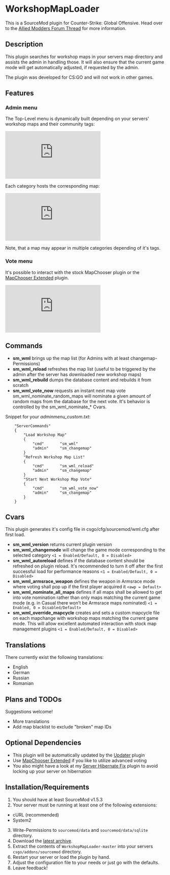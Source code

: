 WorkshopMapLoader
=================
This is a SourceMod plugin for Counter-Strike: Global Offensive. Head over to the [Allied Modders Forum Thread](https://forums.alliedmods.net/showthread.php?p=2081908) for more information.

Description
-----------
This plugin searches for workshop maps in your servers map directory and assists the admin in handling those. It will also ensure that the current game mode will get automatically adjusted, if requested by the admin.

The plugin was developed for CS:GO and will not work in other games.

Features
--------
### Admin menu
The Top-Level menu is dynamically built depending on your servers' workshop maps and their community tags:

![Admin menu](http://www0.xup.in/exec/ximg.php?fid=19801421 "Admin menu")

Each category hosts the corresponding map:

![Category menu](http://www0.xup.in/exec/ximg.php?fid=12963802 "Category menu")

Note, that a map may appear in multiple categories depending of it's tags.

### Vote menu
It's possible to interact with the stock MapChooser plugin or the [MapChooser Extended](https://forums.alliedmods.net/showthread.php?t=156974) plugin.

![Vote menu](http://www0.xup.in/exec/ximg.php?fid=35241326 "Vote menu")

Commands
--------
* **sm_wml** brings up the map list (for Admins with at least changemap-Permissions)
* **sm_wml_reload** refreshes the map list (useful to be triggered by the admin after the server has downloaded new workshop maps)
* **sm_wml_rebuild** dumps the database content and rebuilds it from scratch
* **sm_wml_vote_now** requests an instant next map vote
sm_wml_nominate_random_maps will nominate a given amount of random maps from the database for the next vote. It's behavior is controlled by the sm_wml_nominate_* Cvars.

Snippet for your *adminmenu_custom.txt*:
```
	"ServerCommands"
	{
		"Load Workshop Map"
		{
			"cmd"		"sm_wml"
			"admin"		"sm_changemap"
		}
		"Refresh Workshop Map List"
		{
			"cmd"		"sm_wml_reload"
			"admin"		"sm_changemap"
		}
		"Start Next Workshop Map Vote"
		{
			"cmd"		"sm_wml_vote_now"
			"admin"		"sm_changemap"
		}
	}
```

Cvars
-----
This plugin generates it's config file in csgo/cfg/sourcemod/wml.cfg after first load.
* **sm_wml_version** returns current plugin version
* **sm_wml_changemode** will change the game mode corresponding to the selected category `<1 = Enabled/Default, 0 = Disabled>`
* **sm_wml_autoreload** defines if the database content should be refreshed on plugin reload. It's recommended to turn it off after the first successful load for performance reasons `<1 = Enabled/Default, 0 = Disabled>`
* **sm_wml_armsrace_weapon** defines the weapon in Armsrace mode where voting shall pop up if the first player acquired it `<awp = Default>`
* **sm_wml_nominate_all_maps** defines if all maps shall be allowed to get into vote nomination rather than only maps matching the current game mode (e.g. in Casual there won't be Armsrace maps nominated) `<1 = Enabled, 0 = Disabled/Default>`
* **sm_wml_override_mapcycle** creates and sets a custom mapcycle file on each mapchange with workshop maps matching the current game mode. This will allow excellent automated interaction with stock map management plugins `<1 = Enabled/Default, 0 = Disabled>`

Translations
------------
There currently exist the following translations:
* English
* German
* Russian
* Romanian

Plans and TODOs
---------------
Suggestions welcome!
* More translations
* Add map blacklist to exclude "broken" map IDs

Optional Dependencies
---------------------
* This plugin will be automatically updated by the [Updater](http://forums.alliedmods.net/showthread.php?t=169095) plugin
* Use [MapChooser Extended](https://forums.alliedmods.net/showthread.php?t=156974) if you like to utilize advanced voting
* You also might have a look at my [Server Hibernate Fix](https://github.com/nefarius/ServerHibernateFix) plugin to avoid locking up your server on hibernation

Installation/Requirements
-------------------------
1. You should have at least SourceMod v1.5.3
2. Your server must be running at least one of the following extensions:
 * cURL (recommended)
 * System2
3. Write-Permissions to `sourcemod/data` and  `sourcemod/data/sqlite` directory.
4. Download the [latest archive](https://github.com/nefarius/WorkshopMapLoader/archive/master.zip).
5. Extract the contents of `WorkshopMapLoader-master` into your servers `csgo/addons/sourcemod` directory.
6. Restart your server or load the plugin by hand.
7. Adjust the configuration file to your needs or just go with the defaults.
8. Leave feedback!
